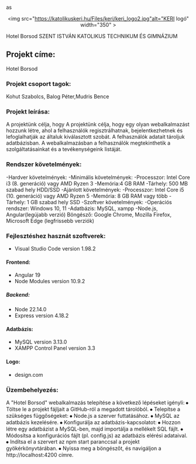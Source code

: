 as <div align="center">
<img src="https://katolikuskeri.hu/Files/keri/keri_logo2.jpg"alt="KERI logó" width="350" ></div>

Hotel Borsod
SZENT ISTVÁN KATOLIKUS TECHNIKUM ÉS GIMNÁZIUM

## Projekt címe: 
Hotel Borsod

### Projekt csoport tagok: 
Kohut Szabolcs, Balog Péter,Mudris Bence

### Projekt leírása: 
A projektünk célja, hogy A projektünk célja, hogy egy olyan webalkalmazást hozzunk létre, ahol a felhasználók regisztrálhatnak, bejelentkezhetnek és lefoglalhatják az általuk kiválasztott szobát. A felhasználók adatait tároljuk adatbázisban. A webalkalmazásban a felhasználók megtekinthetik a szolgáltatásainkat és a tevékenységeink listáját.

### Rendszer követelmények:
-Hardver követelmények:
 -Minimális követelmények:
-Processzor: Intel Core i3 (8. generáció) vagy AMD Ryzen 3
-Memória:4 GB RAM
-Tárhely: 500 MB szabad hely HDD/SSD
-Ajánlott követelmények:
-Processzor: Intel Core i5 (10. generáció) vagy AMD Ryzen 5
-Memória: 8 GB RAM vagy több
-Tárhely: 1 GB szabad hely SSD
-Szoftver követelmények:
-Operációs rendszer: Windows 10, 11
-Adatbázis: MySQL, xampp
-Node.js, Angular(legújabb verzió)
Böngésző: Google Chrome, Mozilla Firefox, Microsoft Edge (legfrissebb verziók)



### Fejlesztéshez hasznát szoftverek: 
- Visual Studio Code version 1.98.2
#### Frontend:
- Angular 19
- Node Modules version 10.9.2
##### Backend:
- Node 22.14.0
- Express version 4.18.2
#### Adatbázis:
- MySQL version 3.13.0
- XAMPP Control Panel version 3.3
#### Logo:
- design.com


### Üzembehelyezés:
A "Hotel Borsod" webalkalmazás telepítése a következő lépéseket igényli:
⦁	Töltse le a projekt fájljait a GitHub-ról a megadott tárolóból.
⦁	Telepítse a szükséges függőségeket: 
⦁	Node.js a szerver futtatásához.
⦁	MySQL az adatbázis kezelésére.
⦁	Konfigurálja az adatbázis-kapcsolatot: 
⦁	Hozzon létre egy adatbázist a MySQL-ben, majd importálja a mellékelt SQL fájlt.
⦁	Módosítsa a konfigurációs fájlt (pl. config.js) az adatbázis elérési adataival.
⦁	Indítsa el a szervert az npm start paranccsal a projekt gyökérkönyvtárában.
⦁	Nyissa meg a böngészőt, és navigáljon a http://localhost:4200 címre.